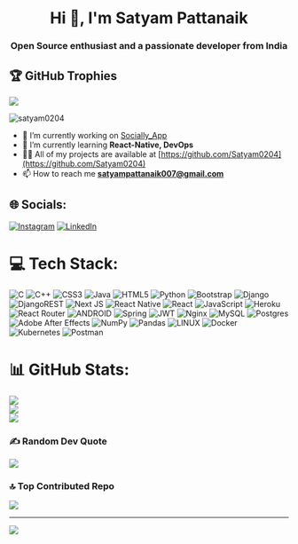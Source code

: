 <h1 align="center">Hi 👋, I'm Satyam Pattanaik</h1>
<h3 align="center">Open Source enthusiast and a passionate developer from India</h3>

## 🏆 GitHub Trophies
![](https://github-profile-trophy.vercel.app/?username=Satyam0204&theme=radical&no-frame=false&no-bg=false&margin-w=4)


<p align="left"> <img src="https://komarev.com/ghpvc/?username=satyam0204&label=Profile%20views&color=0e75b6&style=flat-square" alt="satyam0204" /> </p>

- 🔭 I’m currently working on [Socially_App](https://github.com/Satyam0204/Socially-App.git)
- 🌱 I’m currently learning **React-Native, DevOps**
- 👨‍💻 All of my projects are available at [https://github.com/Satyam0204](https://github.com/Satyam0204)
- 📫 How to reach me **satyampattanaik007@gmail.com**

</p>

## 🌐 Socials:
[![Instagram](https://img.shields.io/badge/Instagram-%23E4405F.svg?logo=Instagram&logoColor=white)](https://instagram.com/https://www.instagram.com/__sa.t.y.am__) [![LinkedIn](https://img.shields.io/badge/LinkedIn-%230077B5.svg?logo=linkedin&logoColor=white)](https://linkedin.com/in/https://www.linkedin.com/in/satyam-pattanaik-764063228/) 

# 💻 Tech Stack:
![C](https://img.shields.io/badge/c-%2300599C.svg?style=flat-square&logo=c&logoColor=white) ![C++](https://img.shields.io/badge/c++-%2300599C.svg?style=flat-square&logo=c%2B%2B&logoColor=white) ![CSS3](https://img.shields.io/badge/css3-%231572B6.svg?style=flat-square&logo=css3&logoColor=white) ![Java](https://img.shields.io/badge/java-%23ED8B00.svg?style=flat-square&logo=java&logoColor=white) ![HTML5](https://img.shields.io/badge/html5-%23E34F26.svg?style=flat-square&logo=html5&logoColor=white) ![Python](https://img.shields.io/badge/python-3670A0?style=flat-square&logo=python&logoColor=ffdd54) ![Bootstrap](https://img.shields.io/badge/bootstrap-%23563D7C.svg?style=flat-square&logo=bootstrap&logoColor=white) ![Django](https://img.shields.io/badge/django-%23092E20.svg?style=flat-square&logo=django&logoColor=white) ![DjangoREST](https://img.shields.io/badge/DJANGO-REST-ff1709?style=flat-square&logo=django&logoColor=white&color=ff1709&labelColor=gray) ![Next JS](https://img.shields.io/badge/Next-black?style=flat-square&logo=next.js&logoColor=white) ![React Native](https://img.shields.io/badge/react_native-%2320232a.svg?style=flat-square&logo=react&logoColor=%2361DAFB) ![React](https://img.shields.io/badge/react-%2320232a.svg?style=flat-square&logo=react&logoColor=%2361DAFB) ![JavaScript](https://img.shields.io/badge/javascript-%23323330.svg?style=flat-square&logo=javascript&logoColor=%23F7DF1E) ![Heroku](https://img.shields.io/badge/heroku-%23430098.svg?style=flat-square&logo=heroku&logoColor=white) ![React Router](https://img.shields.io/badge/React_Router-CA4245?style=flat-square&logo=react-router&logoColor=white) ![ANDROID](https://img.shields.io/badge/android-%2320232a.svg?style=flat-square&logo=android&logoColor=%a4c639) ![Spring](https://img.shields.io/badge/spring-%236DB33F.svg?style=flat-square&logo=spring&logoColor=white) ![JWT](https://img.shields.io/badge/JWT-black?style=flat-square&logo=JSON%20web%20tokens) ![Nginx](https://img.shields.io/badge/nginx-%23009639.svg?style=flat-square&logo=nginx&logoColor=white) ![MySQL](https://img.shields.io/badge/mysql-%2300f.svg?style=flat-square&logo=mysql&logoColor=white) ![Postgres](https://img.shields.io/badge/postgres-%23316192.svg?style=flat-square&logo=postgresql&logoColor=white) ![Adobe After Effects](https://img.shields.io/badge/Adobe%20After%20Effects-9999FF.svg?style=flat-square&logo=Adobe%20After%20Effects&logoColor=white) ![NumPy](https://img.shields.io/badge/numpy-%23013243.svg?style=flat-square&logo=numpy&logoColor=white) ![Pandas](https://img.shields.io/badge/pandas-%23150458.svg?style=flat-square&logo=pandas&logoColor=white) ![LINUX](https://img.shields.io/badge/Linux-FCC624?style=flat-square&logo=linux&logoColor=black) ![Docker](https://img.shields.io/badge/docker-%230db7ed.svg?style=flat-square&logo=docker&logoColor=white) ![Kubernetes](https://img.shields.io/badge/kubernetes-%23326ce5.svg?style=flat-square&logo=kubernetes&logoColor=white) ![Postman](https://img.shields.io/badge/Postman-FF6C37?style=flat-square&logo=postman&logoColor=white)


# 📊 GitHub Stats:
![](https://github-readme-stats.vercel.app/api?username=Satyam0204&theme=radical&hide_border=false&include_all_commits=false&count_private=true)<br/>
![](https://github-readme-streak-stats.herokuapp.com/?user=Satyam0204&theme=radical&hide_border=false)<br/>
![](https://github-readme-stats.vercel.app/api/top-langs/?username=Satyam0204&theme=radical&hide_border=false&include_all_commits=false&count_private=true&layout=compact)


### ✍️ Random Dev Quote
![](https://quotes-github-readme.vercel.app/api?type=horizontal&theme=radical)

### 🔝 Top Contributed Repo
![](https://github-contributor-stats.vercel.app/api?username=Satyam0204&limit=5&theme=radical&combine_all_yearly_contributions=true)

---
[![](https://visitcount.itsvg.in/api?id=Satyam0204&icon=0&color=0)](https://visitcount.itsvg.in)

<!-- Proudly created with GPRM ( https://gprm.itsvg.in ) -->
